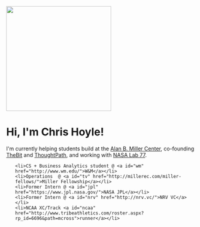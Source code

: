<div id="body">
  <div id="main">
    
<div id="pull-right">
      <img src="/images/chris.png" onmouseover="this.src='/images/chris2.png';" onmouseout="this.src='/images/chris.png';" width="280">
</div>
<div id="pull-left" style="max-width: 580px;">
  <h1>Hi, I'm Chris Hoyle!</h1>
  <p>I'm currently helping students build at the <a href= "http://millerec.com/miller-fellows">Alan B. Miller Center</a>, co-founding <a href="https://thebitdaily.com">TheBit</a> and <a href="http://thoughtpath.co/">ThoughtPath</a>, and working with <a href="https://www.wired.com/2016/06/unknown-lab-millennials-fast-tracking-nasas-missions/">NASA Lab 77</a>. </p>
  <ul id="about">

    <li>CS + Business Analytics student @ <a id="wm" href="http://www.wm.edu/">W&M</a></li>
    <li>Operations  @ <a id="tv" href="http://millerec.com/miller-fellows/">Miller Fellowship</a></li>
    <li>Former Intern @ <a id="jpl" href="https://www.jpl.nasa.gov/">NASA JPL</a></li>
    <li>Former Intern @ <a id="nrv" href="http://nrv.vc/">NRV VC</a></li>
    <li>NCAA XC/Track <a id="ncaa" href="http://www.tribeathletics.com/roster.aspx?rp_id=6696&path=mcross">runner</a></li>

  </ul>

  <div id="links">
    <a id="facebook" href="https://www.facebook.com/chris.hoyle.52"><i class="fa fa-facebook-square fa-2x"></i></a>
    <a id="linkedin" href="https://www.linkedin.com/in/christopher-hoyle/"><i class="fa fa-linkedin-square fa-2x"></i></a>
    <a id="angellist" href="https://angel.co/chris-hoyle-3"><i class="fa fa-angellist fa-2x"></i></a>
    <a id="github" href="https://github.com/chrishoyle"><i class="fa fa-github fa-2x"></i></a>
    <a id="bitcoin" href="https://blockchain.info/address/1GkCe7BDwE5YiP35qmUXq21pxsg9Q3UivD"><i class="fa fa-bitcoin fa-2x"></i></a>
  </div>

</div>
</div>
</div>